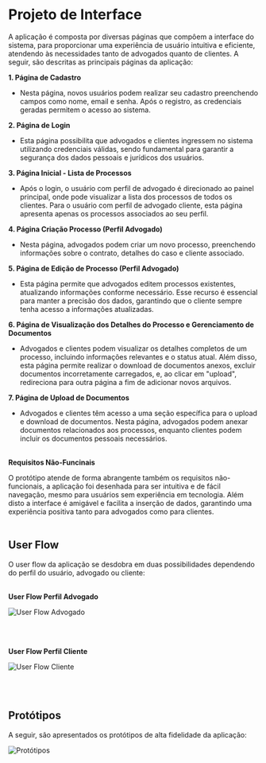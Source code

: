 
# Projeto de Interface

A aplicação é composta por diversas páginas que compôem a interface do sistema, para proporcionar uma experiência de usuário intuitiva e eficiente, atendendo às necessidades tanto de advogados quanto de clientes. A seguir, são descritas as principais páginas da aplicação:
<br>

**1. Página de Cadastro**
- Nesta página, novos usuários podem realizar seu cadastro preenchendo campos como nome, email e senha. Após o registro, as credenciais geradas permitem o acesso ao sistema.

**2. Página de Login**
- Esta página possibilita que advogados e clientes ingressem no sistema utilizando credenciais válidas, sendo fundamental para garantir a segurança dos dados pessoais e jurídicos dos usuários.

**3. Página Inicial - Lista de Processos**
- Após o login, o usuário com perfil de advogado é direcionado ao painel principal, onde pode visualizar a lista dos processos de todos os clientes. Para o usuário com perfil de advogado cliente, esta página apresenta apenas os processos associados ao seu perfil.

**4. Página Criação Processo (Perfil Advogado)**
- Nesta página, advogados podem criar um novo processo, preenchendo informações sobre o contrato, detalhes do caso e cliente associado. 

**5. Página de Edição de Processo (Perfil Advogado)**
- Esta página permite que advogados editem processos existentes, atualizando informações conforme necessário. Esse recurso é essencial para manter a precisão dos dados, garantindo que o cliente sempre tenha acesso a informações atualizadas.

**6. Página de Visualização dos Detalhes do Processo e Gerenciamento de Documentos**
- Advogados e clientes podem visualizar os detalhes completos de um processo, incluindo informações relevantes e o status atual. Além disso, esta página permite realizar o download de documentos anexos, excluir documentos incorretamente carregados, e, ao clicar em "upload", redireciona para outra página a fim de adicionar novos arquivos.

**7. Página de Upload de Documentos**
- Advogados e clientes têm acesso a uma seção específica para o upload e download de documentos. Nesta página, advogados podem anexar documentos relacionados aos processos, enquanto clientes podem incluir os documentos pessoais necessários.
<br><br>

**Requisitos Não-Funcinais**

O protótipo atende de forma abrangente também os requisitos não-funcionais, a aplicação foi desenhada para ser intuitiva e de fácil navegação, mesmo para usuários sem experiência em tecnologia. Além disto a interface é amigável e facilita a inserção de dados, garantindo uma experiência positiva tanto para advogados como para clientes.
<br><br>

## User Flow

O user flow da aplicação se desdobra em duas possibilidades dependendo do perfil do usuário, advogado ou cliente:
<br><br>

**User Flow Perfil Advogado**

![User Flow Advogado](img/userflow_lawyer.png)

<br><br>

**User Flow Perfil Cliente**

![User Flow Cliente](img/userflow_customer.png)

<br><br>

## Protótipos

A seguir, são apresentados os protótipos de alta fidelidade da aplicação:
<br>

![Protótipos](img/prototype.png)







 





